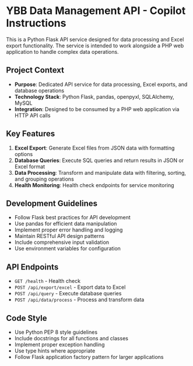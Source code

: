 <!-- Use this file to provide workspace-specific custom instructions to Copilot. For more details, visit https://code.visualstudio.com/docs/copilot/copilot-customization#_use-a-githubcopilotinstructionsmd-file -->

# YBB Data Management API - Copilot Instructions

This is a Python Flask API service designed for data processing and Excel export functionality. The service is intended to work alongside a PHP web application to handle complex data operations.

## Project Context
- **Purpose**: Dedicated API service for data processing, Excel exports, and database operations
- **Technology Stack**: Python Flask, pandas, openpyxl, SQLAlchemy, MySQL
- **Integration**: Designed to be consumed by a PHP web application via HTTP API calls

## Key Features
1. **Excel Export**: Generate Excel files from JSON data with formatting options
2. **Database Queries**: Execute SQL queries and return results in JSON or Excel format
3. **Data Processing**: Transform and manipulate data with filtering, sorting, and grouping operations
4. **Health Monitoring**: Health check endpoints for service monitoring

## Development Guidelines
- Follow Flask best practices for API development
- Use pandas for efficient data manipulation
- Implement proper error handling and logging
- Maintain RESTful API design patterns
- Include comprehensive input validation
- Use environment variables for configuration

## API Endpoints
- `GET /health` - Health check
- `POST /api/export/excel` - Export data to Excel
- `POST /api/query` - Execute database queries
- `POST /api/data/process` - Process and transform data

## Code Style
- Use Python PEP 8 style guidelines
- Include docstrings for all functions and classes
- Implement proper exception handling
- Use type hints where appropriate
- Follow Flask application factory pattern for larger applications
